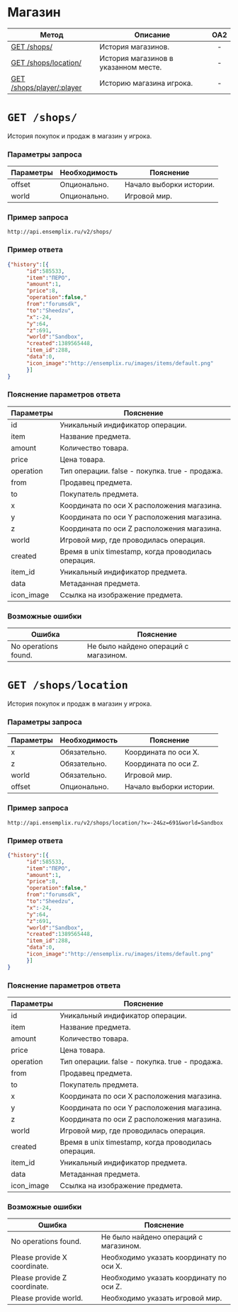 Магазин
==========
| Метод | Описание | OA2 |
| ----- | -------- |:---:|
| [GET /shops/](shop.md#get-shops) | История магазинов. | - |
| [GET /shops/location/](shop.md#get-shopslocation) | История магазинов в указанном месте. | - |
| [GET /shops/player/:player](shop.md#get-shopsplayerplayer) | Историю магазина игрока. | - |

# ``` GET /shops/ ``` 
История покупок и продаж в магазин у игрока. 
### Параметры запроса
| Параметры | Необходимость | Пояснение |
| --------- | ------------- | --------- |
| offset    | Опционально.  | Начало выборки истории. |
| world     | Опционально.  | Игровой мир. |

### Пример запроса
``` 
http://api.ensemplix.ru/v2/shops/
```
### Пример ответа 
```json 
{"history":[{
      "id":585533,
      "item":"ПЕРО",
      "amount":1,
      "price":8,
      "operation":false,"
      from":"forumsdk",
      "to":"Sheedzu",
      "x":-24,
      "y":64,
      "z":691,
      "world":"Sandbox",
      "created":1389565448,
      "item_id":288,
      "data":0,
      "icon_image":"http://ensemplix.ru/images/items/default.png"
      }]
}      
```
### Пояснение параметров ответа
| Параметры | Пояснение |
| --------- | --------- |
| id        | Уникальный индификатор операции. |
| item      | Название предмета. |
| amount    | Количество товара. |
| price     | Цена товара. |
| operation | Тип операции. false - покупка. true - продажа. |
| from      | Продавец предмета. |
| to        | Покупатель предмета. |
| x         | Координата по оси X расположения магазина. |
| y         | Координата по оси Y расположения магазина. |
| z         | Координата по оси Z расположения магазина. |
| world     | Игровой мир, где проводилась операция. |
| created   | Время в unix timestamp, когда проводилась операция. |
| item_id   | Уникальный индификатор предмета. |
| data      | Метаданная предмета. |
| icon_image | Ссылка на изображение предмета. |

### Возможные ошибки
| Ошибка | Пояснение |
| ------ | --------- |
| No operations found. | Не было найдено операций с магазином. |

# ``` GET /shops/location ``` 
История покупок и продаж в магазин у игрока. 
### Параметры запроса
| Параметры | Необходимость | Пояснение |
| --------- | ------------- | --------- |
| x         | Обязательно.  | Координата по оси X. |
| z         | Обязательно.  | Координата по оси Z. |
| world     | Обязательно.  | Игровой мир. |
| offset    | Опционально.  | Начало выборки истории. |

### Пример запроса
``` 
http://api.ensemplix.ru/v2/shops/location/?x=-24&z=691&world=Sandbox
```
### Пример ответа 
```json 
{"history":[{
      "id":585533,
      "item":"ПЕРО",
      "amount":1,
      "price":8,
      "operation":false,"
      from":"forumsdk",
      "to":"Sheedzu",
      "x":-24,
      "y":64,
      "z":691,
      "world":"Sandbox",
      "created":1389565448,
      "item_id":288,
      "data":0,
      "icon_image":"http://ensemplix.ru/images/items/default.png"
      }]
}      
```
### Пояснение параметров ответа
| Параметры | Пояснение |
| --------- | --------- |
| id        | Уникальный индификатор операции. |
| item      | Название предмета. |
| amount    | Количество товара. |
| price     | Цена товара. |
| operation | Тип операции. false - покупка. true - продажа. |
| from      | Продавец предмета. |
| to        | Покупатель предмета. |
| x         | Координата по оси X расположения магазина. |
| y         | Координата по оси Y расположения магазина. |
| z         | Координата по оси Z расположения магазина. |
| world     | Игровой мир, где проводилась операция. |
| created   | Время в unix timestamp, когда проводилась операция. |
| item_id   | Уникальный индификатор предмета. |
| data      | Метаданная предмета. |
| icon_image | Ссылка на изображение предмета. |

### Возможные ошибки
| Ошибка | Пояснение |
| ------ | --------- |
| No operations found. | Не было найдено операций с магазином. |
| Please provide X coordinate. | Необходимо указать координату по оси X. |
| Please provide Z coordinate. | Необходимо указать координату по оси Z. |
| Please provide world. | Необходимо указать игровой мир. |










